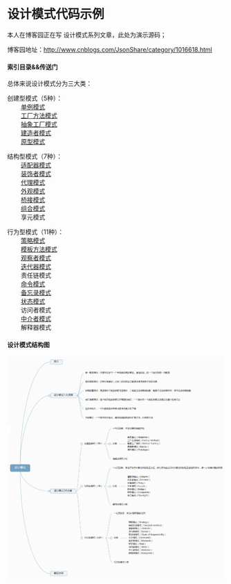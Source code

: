 # 设计模式代码示例

本人在博客园正在写 设计模式系列文章，此处为演示源码；

博客园地址：http://www.cnblogs.com/JsonShare/category/1016618.html

#### 索引目录&&传送门

总体来说设计模式分为三大类：

创建型模式（5种）：<br>
&nbsp;&nbsp;&nbsp;&nbsp;&nbsp;&nbsp;&nbsp;&nbsp;[单例模式](http://www.cnblogs.com/JsonShare/p/7093947.html)<br>
&nbsp;&nbsp;&nbsp;&nbsp;&nbsp;&nbsp;&nbsp;&nbsp;[工厂方法模式](http://www.cnblogs.com/JsonShare/p/7098376.html)<br>
&nbsp;&nbsp;&nbsp;&nbsp;&nbsp;&nbsp;&nbsp;&nbsp;[抽象工厂模式](http://www.cnblogs.com/JsonShare/p/7098376.html)<br>
&nbsp;&nbsp;&nbsp;&nbsp;&nbsp;&nbsp;&nbsp;&nbsp;[建造者模式](http://www.cnblogs.com/JsonShare/p/7133403.html)<br>
&nbsp;&nbsp;&nbsp;&nbsp;&nbsp;&nbsp;&nbsp;&nbsp;[原型模式](http://www.cnblogs.com/JsonShare/p/7300124.html)<br>

结构型模式（7种）：<br>
&nbsp;&nbsp;&nbsp;&nbsp;&nbsp;&nbsp;&nbsp;&nbsp;[适配器模式](http://www.cnblogs.com/JsonShare/p/7170267.html)<br>
&nbsp;&nbsp;&nbsp;&nbsp;&nbsp;&nbsp;&nbsp;&nbsp;[装饰者模式](http://www.cnblogs.com/JsonShare/p/7193632.html)<br>
&nbsp;&nbsp;&nbsp;&nbsp;&nbsp;&nbsp;&nbsp;&nbsp;[代理模式](http://www.cnblogs.com/JsonShare/p/7161324.html)<br>
&nbsp;&nbsp;&nbsp;&nbsp;&nbsp;&nbsp;&nbsp;&nbsp;[外观模式](http://www.cnblogs.com/JsonShare/p/7121383.html)<br>
&nbsp;&nbsp;&nbsp;&nbsp;&nbsp;&nbsp;&nbsp;&nbsp;[桥接模式](http://www.cnblogs.com/JsonShare/p/7233342.html)<br>
&nbsp;&nbsp;&nbsp;&nbsp;&nbsp;&nbsp;&nbsp;&nbsp;[组合模式](http://www.cnblogs.com/JsonShare/p/7239560.html)<br>
&nbsp;&nbsp;&nbsp;&nbsp;&nbsp;&nbsp;&nbsp;&nbsp;享元模式

行为型模式（11种）：<br>
&nbsp;&nbsp;&nbsp;&nbsp;&nbsp;&nbsp;&nbsp;&nbsp;[策略模式](http://www.cnblogs.com/JsonShare/p/7109983.html)<br>
&nbsp;&nbsp;&nbsp;&nbsp;&nbsp;&nbsp;&nbsp;&nbsp;[模板方法模式](http://www.cnblogs.com/JsonShare/p/7120451.html)<br>
&nbsp;&nbsp;&nbsp;&nbsp;&nbsp;&nbsp;&nbsp;&nbsp;[观察者模式](http://www.cnblogs.com/JsonShare/p/7270546.html)<br>
&nbsp;&nbsp;&nbsp;&nbsp;&nbsp;&nbsp;&nbsp;&nbsp;[迭代器模式](http://www.cnblogs.com/JsonShare/p/7196615.html)<br>
&nbsp;&nbsp;&nbsp;&nbsp;&nbsp;&nbsp;&nbsp;&nbsp;责任链模式<br>
&nbsp;&nbsp;&nbsp;&nbsp;&nbsp;&nbsp;&nbsp;&nbsp;[命令模式](http://www.cnblogs.com/JsonShare/p/7202133.html)<br>
&nbsp;&nbsp;&nbsp;&nbsp;&nbsp;&nbsp;&nbsp;&nbsp;[备忘录模式](http://www.cnblogs.com/JsonShare/p/7283972.html)<br>
&nbsp;&nbsp;&nbsp;&nbsp;&nbsp;&nbsp;&nbsp;&nbsp;[状态模式](http://www.cnblogs.com/JsonShare/p/7246915.html)<br>
&nbsp;&nbsp;&nbsp;&nbsp;&nbsp;&nbsp;&nbsp;&nbsp;访问者模式<br>
&nbsp;&nbsp;&nbsp;&nbsp;&nbsp;&nbsp;&nbsp;&nbsp;[中介者模式](http://www.cnblogs.com/JsonShare/p/7263876.html)<br>
&nbsp;&nbsp;&nbsp;&nbsp;&nbsp;&nbsp;&nbsp;&nbsp;解释器模式<br>

#### 设计模式结构图

![image](https://github.com/JsonShare/DesignPattern/raw/master/Images/总结.png)

